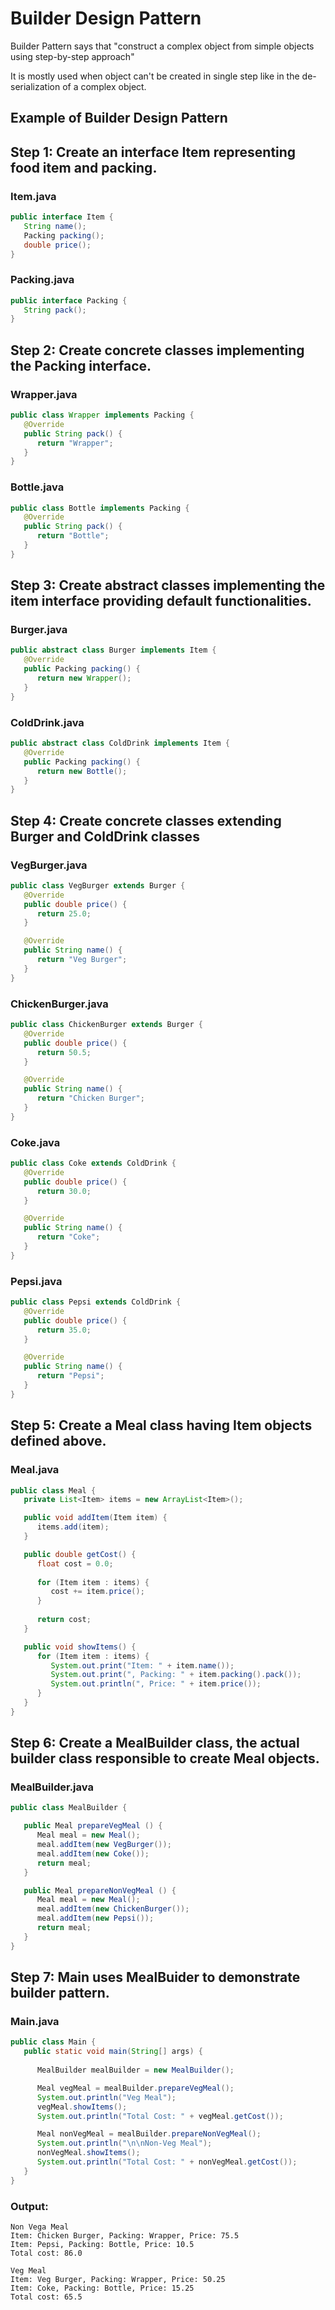 # Builder Design Pattern

Builder Pattern says that "construct a complex object from simple objects using step-by-step approach"

It is mostly used when object can't be created in single step like in the de-serialization of a complex object.

## Example of Builder Design Pattern

## Step 1: Create an interface Item representing food item and packing.

### Item.java
```java
public interface Item {
   String name();
   Packing packing();
   double price();	
}
```

### Packing.java
```java
public interface Packing {
   String pack();
}
```

## Step 2: Create concrete classes implementing the Packing interface.

### Wrapper.java
```java
public class Wrapper implements Packing {
   @Override
   public String pack() {
      return "Wrapper";
   }
}
```

### Bottle.java
```java
public class Bottle implements Packing {
   @Override
   public String pack() {
      return "Bottle";
   }
}
```

## Step 3: Create abstract classes implementing the item interface providing default functionalities.

### Burger.java
```java
public abstract class Burger implements Item {
   @Override
   public Packing packing() {
      return new Wrapper();
   } 
}
```

### ColdDrink.java
```java
public abstract class ColdDrink implements Item {
   @Override
   public Packing packing() {
      return new Bottle();
   }
}
```

## Step 4: Create concrete classes extending Burger and ColdDrink classes

### VegBurger.java
```java
public class VegBurger extends Burger {
   @Override
   public double price() {
      return 25.0;
   }

   @Override
   public String name() {
      return "Veg Burger";
   }
}
```

### ChickenBurger.java
```java
public class ChickenBurger extends Burger {
   @Override
   public double price() {
      return 50.5;
   }

   @Override
   public String name() {
      return "Chicken Burger";
   }
}
```

### Coke.java
```java
public class Coke extends ColdDrink {
   @Override
   public double price() {
      return 30.0;
   }

   @Override
   public String name() {
      return "Coke";
   }
}
```

### Pepsi.java
```java
public class Pepsi extends ColdDrink {
   @Override
   public double price() {
      return 35.0;
   }

   @Override
   public String name() {
      return "Pepsi";
   }
}
```

## Step 5: Create a Meal class having Item objects defined above.

### Meal.java
```java
public class Meal {
   private List<Item> items = new ArrayList<Item>();	

   public void addItem(Item item) {
      items.add(item);
   }

   public double getCost() {
      float cost = 0.0;
      
      for (Item item : items) {
         cost += item.price();
      }		
      
      return cost;
   }

   public void showItems() {
      for (Item item : items) {
         System.out.print("Item: " + item.name());
         System.out.print(", Packing: " + item.packing().pack());
         System.out.println(", Price: " + item.price());
      }		
   }	
}
```

## Step 6: Create a MealBuilder class, the actual builder class responsible to create Meal objects.

### MealBuilder.java
```java
public class MealBuilder {

   public Meal prepareVegMeal () {
      Meal meal = new Meal();
      meal.addItem(new VegBurger());
      meal.addItem(new Coke());
      return meal;
   }   

   public Meal prepareNonVegMeal () {
      Meal meal = new Meal();
      meal.addItem(new ChickenBurger());
      meal.addItem(new Pepsi());
      return meal;
   }
}
```

## Step 7: Main uses MealBuider to demonstrate builder pattern.

### Main.java
```java
public class Main {
   public static void main(String[] args) {
   
      MealBuilder mealBuilder = new MealBuilder();

      Meal vegMeal = mealBuilder.prepareVegMeal();
      System.out.println("Veg Meal");
      vegMeal.showItems();
      System.out.println("Total Cost: " + vegMeal.getCost());

      Meal nonVegMeal = mealBuilder.prepareNonVegMeal();
      System.out.println("\n\nNon-Veg Meal");
      nonVegMeal.showItems();
      System.out.println("Total Cost: " + nonVegMeal.getCost());
   }
}
```

### Output:

```
Non Vega Meal
Item: Chicken Burger, Packing: Wrapper, Price: 75.5
Item: Pepsi, Packing: Bottle, Price: 10.5
Total cost: 86.0

Veg Meal
Item: Veg Burger, Packing: Wrapper, Price: 50.25
Item: Coke, Packing: Bottle, Price: 15.25
Total cost: 65.5
```
